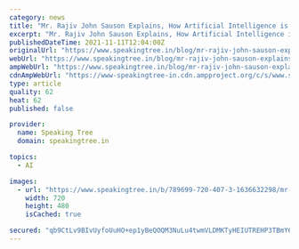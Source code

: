 ```yaml
---
category: news
title: "Mr. Rajiv John Sauson Explains, How Artificial Intelligence is Rewarding for Music Industry"
excerpt: "Mr. Rajiv John Sauson Explains, How Artificial Intelligence is Rewarding for Music Industry - Ever noticed your favorite hits are exactly at one spot, your choices and taste of music are directly before you."
publishedDateTime: 2021-11-11T12:04:00Z
originalUrl: "https://www.speakingtree.in/blog/mr-rajiv-john-sauson-explains-how-artificial-intelligence-is-rewarding-for-music-industry"
webUrl: "https://www.speakingtree.in/blog/mr-rajiv-john-sauson-explains-how-artificial-intelligence-is-rewarding-for-music-industry"
ampWebUrl: "https://www.speakingtree.in/blog/mr-rajiv-john-sauson-explains-how-artificial-intelligence-is-rewarding-for-music-industry/m-lite"
cdnAmpWebUrl: "https://www-speakingtree-in.cdn.ampproject.org/c/s/www.speakingtree.in/blog/mr-rajiv-john-sauson-explains-how-artificial-intelligence-is-rewarding-for-music-industry/m-lite"
type: article
quality: 62
heat: 62
published: false

provider:
  name: Speaking Tree
  domain: speakingtree.in

topics:
  - AI

images:
  - url: "https://www.speakingtree.in/b/789699-720-407-3-1636632298/mr-rajiv-john-sauson-explains-how-artificial-intelligence-is-rewarding-for-music-industry.img"
    width: 720
    height: 480
    isCached: true

secured: "qb9CtLv9BIvUyfoUuHO+ep1yBeQOQM3NuLu4twmVLDMKTyHEIUTREHP3TBmY6btgAcTxHwcfi+pPBHJ3mEHUGoRiIlwpzfvnqH2/yjXiSnPRroywT54/IBDLy8e+DXDIp2++RM3K30KdrawKD04rDaIhONuZanacKWA8+lie2+eDn+SrB/Hz+FQ6tMB+DDsK2JdYUuXkkryJOmLEW56PBnLoa8bseapRazGdy7/PlspcUgfqO/ruumsbdwnXQt3sorqFz39PBx3q7FIiZ9ElViq79/S2VXNWROtZyT9Vc7zJHl4Z+XzXj6Ma4axdoOcwtc3Q7zzaW26FB/qREfN2pfXxtxSiSN0K3UqKHLYKFGI=;Fiu/wX+IwOAcejEchbgucQ=="
---
```


